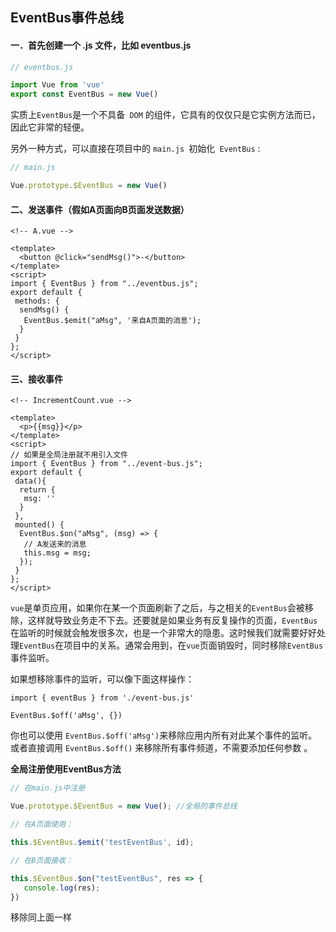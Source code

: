 ## EventBus事件总线

#### 一．首先创建一个 .js 文件，比如 eventbus.js
```js
// eventbus.js

import Vue from 'vue'
export const EventBus = new Vue()
```

实质上`EventBus`是一个不具备` DOM` 的组件，它具有的仅仅只是它实例方法而已，因此它非常的轻便。

另外一种方式，可以直接在项目中的 `main.js `初始化` EventBus` :
```js
// main.js

Vue.prototype.$EventBus = new Vue()
```

#### 二、发送事件（假如A页面向B页面发送数据）
```vue
<!-- A.vue -->

<template>
  <button @click="sendMsg()">-</button>
</template>
<script> 
import { EventBus } from "../eventbus.js";
export default {
 methods: {
  sendMsg() {
   EventBus.$emit("aMsg", '来自A页面的消息');
  }
 }
}; 
</script>
```
#### 三、接收事件

```vue
<!-- IncrementCount.vue -->

<template>
  <p>{{msg}}</p>
</template>
<script> 
// 如果是全局注册就不用引入文件
import { EventBus } from "../event-bus.js";
export default {
 data(){
  return {
   msg: ''
  }
 },
 mounted() {
  EventBus.$on("aMsg", (msg) => {
   // A发送来的消息
   this.msg = msg;
  });
 }
};
</script>
```
`vue`是单页应用，如果你在某一个页面刷新了之后，与之相关的`EventBus`会被移除，这样就导致业务走不下去。还要就是如果业务有反复操作的页面，`EventBus`在监听的时候就会触发很多次，也是一个非常大的隐患。这时候我们就需要好好处理`EventBus`在项目中的关系。通常会用到，在`vue`页面销毁时，同时移除`EventBus`事件监听。

如果想移除事件的监听，可以像下面这样操作：

```vue
import { eventBus } from './event-bus.js'

EventBus.$off('aMsg', {})
```

你也可以使用 `EventBus.$off('aMsg')`来移除应用内所有对此某个事件的监听。或者直接调用 `EventBus.$off()` 来移除所有事件频道，不需要添加任何参数 。

**全局注册使用EventBus方法**

```js
// 在main.js中注册

Vue.prototype.$EventBus = new Vue(); //全局的事件总线

// 在A页面使用：

this.$EventBus.$emit('testEventBus', id);

// 在B页面接收：

this.$EventBus.$on("testEventBus", res => {
   console.log(res);
})
```

移除同上面一样

